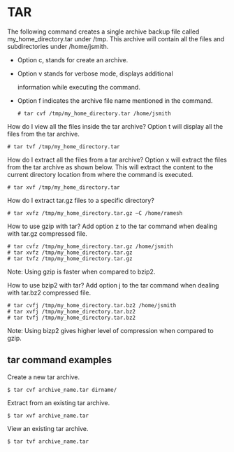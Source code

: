 # TAR

The following command creates a single archive backup file called my\_home\_directory.tar under /tmp. This archive will contain all the files and subdirectories under /home/jsmith.

* Option c, stands for create an archive.
* Option v stands for verbose mode, displays additional

  information while executing the command.

* Option f indicates the archive file name mentioned in the command.

  ```text
  # tar cvf /tmp/my_home_directory.tar /home/jsmith
  ```

How do I view all the files inside the tar archive? Option t will display all the files from the tar archive.

```text
# tar tvf /tmp/my_home_directory.tar
```

How do I extract all the files from a tar archive? Option x will extract the files from the tar archive as shown below. This will extract the content to the current directory location from where the command is executed.

```text
# tar xvf /tmp/my_home_directory.tar
```

How do I extract tar.gz files to a specific directory?

```text
# tar xvfz /tmp/my_home_directory.tar.gz –C /home/ramesh
```

How to use gzip with tar? Add option z to the tar command when dealing with tar.gz compressed file.

```text
# tar cvfz /tmp/my_home_directory.tar.gz /home/jsmith
# tar xvfz /tmp/my_home_directory.tar.gz
# tar tvfz /tmp/my_home_directory.tar.gz
```

Note: Using gzip is faster when compared to bzip2.

How to use bzip2 with tar? Add option j to the tar command when dealing with tar.bz2 compressed file.

```text
# tar cvfj /tmp/my_home_directory.tar.bz2 /home/jsmith
# tar xvfj /tmp/my_home_directory.tar.bz2
# tar tvfj /tmp/my_home_directory.tar.bz2
```

Note: Using bizp2 gives higher level of compression when compared to gzip.

## tar command examples

Create a new tar archive.

```text
$ tar cvf archive_name.tar dirname/
```

Extract from an existing tar archive.

```text
$ tar xvf archive_name.tar
```

View an existing tar archive.

```text
$ tar tvf archive_name.tar
```

